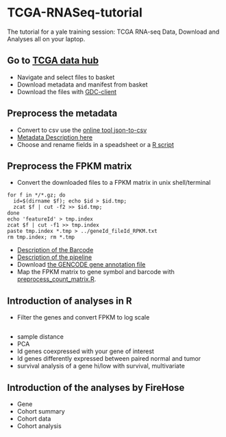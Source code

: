 # TCGA-RNASeq-tutorial
The tutorial for a yale training session: TCGA RNA-seq Data, Download and Analyses all on your laptop.

## Go to [TCGA data hub](https://portal.gdc.cancer.gov/)
- Navigate and select files to basket
- Download metadata and manifest from basket
- Download the files with [GDC-client](https://gdc.cancer.gov/access-data/gdc-data-transfer-tool)

## Preprocess the metadata
- Convert to csv use the [online tool json-to-csv](http://www.convertcsv.com/json-to-csv.htm)
- [Metadata Description here](http://docs.cancergenomicscloud.org/docs/tcga-metadata)
- Choose and rename fields in a speadsheet or a [R script](preprocess_metadata.R)

## Preprocess the FPKM matrix
- Convert the downloaded files to a FPKM matrix in unix shell/terminal

```
for f in */*.gz; do
  id=$(dirname $f); echo $id > $id.tmp; 
  zcat $f | cut -f2 >> $id.tmp; 
done
echo 'featureId' > tmp.index
zcat $f | cut -f1 >> tmp.index
paste tmp.index *.tmp > ../geneId_fileId_RPKM.txt
rm tmp.index; rm *.tmp
```
- [Description of the Barcode](https://wiki.nci.nih.gov/display/TCGA/TCGA+barcode)
- [Description of the pipeline](https://docs.gdc.cancer.gov/Data/Bioinformatics_Pipelines/Expression_mRNA_Pipeline/)
- Download [the GENCODE gene annotation file](gencode_v22_geneInfo.csv)
- Map the FPKM matrix to gene symbol and barcode with [preprocess_count_matrix.R](preprocess_count_matrix.R).

## Introduction of analyses in R
- Filter the genes and convert FPKM to log scale
```
```

- sample distance
- PCA
- Id genes coexpressed with your gene of interest
- Id genes differently expressed between paired normal and tumor
- survival analysis of a gene hi/low with survival, multivariate

## Introduction of the analyses by FireHose
- Gene
- Cohort summary
- Cohort data
- Cohort analysis
